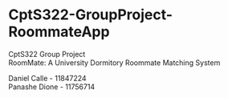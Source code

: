 # CptS322-GroupProject-RoommateApp

CptS322 Group Project<br/>
RoomMate: A University Dormitory Roommate Matching System

Daniel Calle - 11847224<br/>
Panashe Dione - 11756714<br/>
